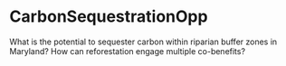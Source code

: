 # CarbonSequestrationOpp
What is the potential to sequester carbon within riparian buffer zones in Maryland? How can reforestation engage multiple co-benefits?
